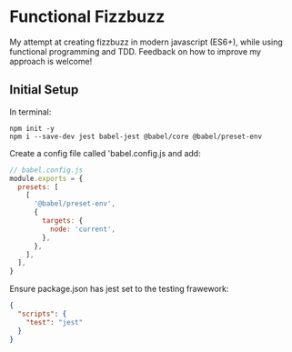 # Functional Fizzbuzz
My attempt at creating fizzbuzz in modern javascript (ES6+), while using functional programming and TDD. Feedback on how to improve my approach is welcome!

## Initial Setup

In terminal:

```terminal
npm init -y
npm i --save-dev jest babel-jest @babel/core @babel/preset-env
```

Create a config file called 'babel.config.js and add:

```js
// babel.config.js
module.exports = {
  presets: [
    [
      '@babel/preset-env',
      {
        targets: {
          node: 'current',
        },
      },
    ],
  ],
}
```

Ensure package.json has jest set to the testing frawework:

```json
{
  "scripts": {
    "test": "jest"
  }
}
```
